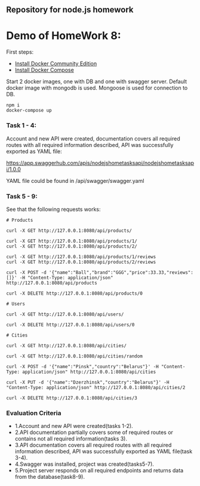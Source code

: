 ## Repository for node.js homework

# Demo of HomeWork 8:

First steps:

 - [Install Docker Community Edition](https://store.docker.com/search?type=edition&offering=community)
 - [Install Docker Compose](https://docs.docker.com/compose/install/)

Start 2 docker images, one with DB and one with swagger server.
Default docker image with mongodb is used.
Mongoose is used for connection to DB.

```
npm i
docker-compose up
```

### Task 1 - 4:

Account and new API were created, documentation covers all required routes with all required information described, API was successfully exported as YAML file:

https://app.swaggerhub.com/apis/nodejshometasksapi/nodejshometasksapi/1.0.0

YAML file could be found in /api/swagger/swagger.yaml

### Task 5 - 9:

See that the following requests works:

```
# Products

curl -X GET http://127.0.0.1:8080/api/products/

curl -X GET http://127.0.0.1:8080/api/products/1/
curl -X GET http://127.0.0.1:8080/api/products/2/

curl -X GET http://127.0.0.1:8080/api/products/1/reviews
curl -X GET http://127.0.0.1:8080/api/products/2/reviews

curl -X POST -d '{"name":"Ball","brand":"GGG","price":33.33,"reviews":[]}' -H "Content-Type: application/json" http://127.0.0.1:8080/api/products

curl -X DELETE http://127.0.0.1:8080/api/products/0

# Users

curl -X GET http://127.0.0.1:8080/api/users/

curl -X DELETE http://127.0.0.1:8080/api/users/0

# Cities

curl -X GET http://127.0.0.1:8080/api/cities/

curl -X GET http://127.0.0.1:8080/api/cities/random

curl -X POST -d '{"name":"Pinsk","country":"Belarus"}' -H "Content-Type: application/json" http://127.0.0.1:8080/api/cities

curl -X PUT -d '{"name":"Dzerzhinsk","country":"Belarus"}' -H "Content-Type: application/json" http://127.0.0.1:8080/api/cities/2

curl -X DELETE http://127.0.0.1:8080/api/cities/3

```


### Evaluation Criteria
 - 1.Account and new API were created(tasks 1-2).
 - 2.API documentation partially covers some of required routes or contains not all required information(tasks 3).
 - 3.API documentation covers all required routes with all required information described, API was successfully exported as YAML file(task 3-4).
 - 4.Swagger was installed, project was created(tasks5-7).
 - 5.Project server responds on all required endpoints and returns data from the database(task8-9).
